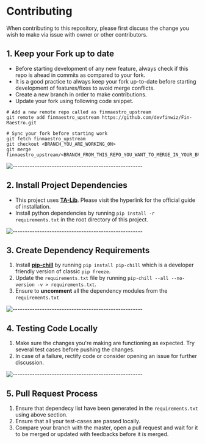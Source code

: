 # Contributing

When contributing to this repository, please first discuss the change you wish to make via issue with owner or other contributors.

## 1. Keep your Fork up to date
* Before starting development of any new feature, always check if this repo is ahead in commits as compared to your fork.
* It is a good practice to always keep your fork up-to-date before starting development of features/fixes to avoid merge conflicts.
* Create a new branch in order to make contributions.
* Update your fork using following code snippet.
```
# Add a new remote repo called as finmaestro_upstream
git remote add finmaestro_upstream https://github.com/devfinwiz/Fin-Maestro.git

# Sync your fork before starting work
git fetch finmaestro_upstream
git checkout <BRANCH_YOU_ARE_WORKING_ON>
git merge finmaestro_upstream/<BRANCH_FROM_THIS_REPO_YOU_WANT_TO_MERGE_IN_YOUR_BRANCH>
```
![-----------------------------------------------------](https://raw.githubusercontent.com/andreasbm/readme/master/assets/lines/rainbow.png)

## 2. Install Project Dependencies

* This project uses [**TA-Lib**](https://github.com/mrjbq7/ta-lib). Please visit the hyperlink for the official guide of installation.
* Install python dependencies by running `pip install -r requirements.txt` in the root directory of this project.

![-----------------------------------------------------](https://raw.githubusercontent.com/andreasbm/readme/master/assets/lines/rainbow.png)

## 3. Create Dependency Requirements

1. Install [**pip-chill**](https://pypi.org/project/pip-chill/) by running `pip install pip-chill` which is a developer friendly version of classic `pip freeze`.
2. Update the `requirements.txt` file by running `pip-chill --all --no-version -v > requirements.txt`.
3. Ensure to **uncomment** all the dependency modules from the `requirements.txt`

![-----------------------------------------------------](https://raw.githubusercontent.com/andreasbm/readme/master/assets/lines/rainbow.png)

## 4. Testing Code Locally

1. Make sure the changes you're making are functioning as expected. Try several test cases before pushing the changes. 
2. In case of a failure, rectify code or consider opening an issue for further discussion.

![-----------------------------------------------------](https://raw.githubusercontent.com/andreasbm/readme/master/assets/lines/rainbow.png)

## 5. Pull Request Process

1. Ensure that dependecy list have been generated in the `requirements.txt` using above section.
2. Ensure that all your test-cases are passed locally.
3. Compare your branch with the master, open a pull request and wait for it to be merged or updated with feedbacks before it is merged. 
